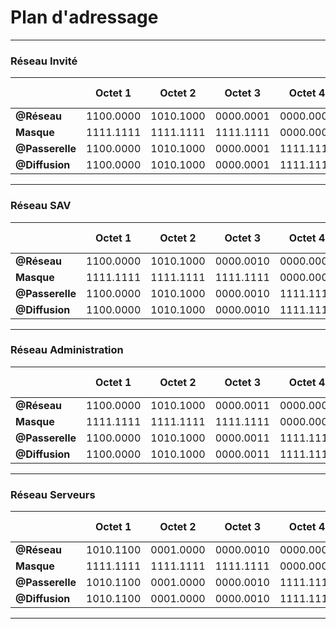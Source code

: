 # Plan d'adressage
---

### Réseau Invité

|                 |  Octet 1  |  Octet 2  |  Octet 3  |  Octet 4  | Adresse décimale |
| --------------- | :-------: | :-------: | :-------: | :-------: | ---------------- |
| **@Réseau**     | 1100.0000 | 1010.1000 | 0000.0001 | 0000.0000 | 192.168.1.0      |
| **Masque**      | 1111.1111 | 1111.1111 | 1111.1111 | 0000.0000 | 255.255.255.0    |
| **@Passerelle** | 1100.0000 | 1010.1000 | 0000.0001 | 1111.1110 | 192.168.1.254    |
| **@Diffusion**  | 1100.0000 | 1010.1000 | 0000.0001 | 1111.1111 | 192.168.1.255    |

---

### Réseau SAV

|                 |  Octet 1  |  Octet 2  |  Octet 3  |  Octet 4  | Adresse décimale |
| --------------- | :-------: | :-------: | :-------: | :-------: | ---------------- |
| **@Réseau**     | 1100.0000 | 1010.1000 | 0000.0010 | 0000.0000 | 192.168.2.0      |
| **Masque**      | 1111.1111 | 1111.1111 | 1111.1111 | 0000.0000 | 255.255.255.0    |
| **@Passerelle** | 1100.0000 | 1010.1000 | 0000.0010 | 1111.1110 | 192.168.2.254    |
| **@Diffusion**  | 1100.0000 | 1010.1000 | 0000.0010 | 1111.1111 | 192.168.2.255    |

---

### Réseau Administration

|                 |  Octet 1  |  Octet 2  |  Octet 3  |  Octet 4  | Adresse décimale |
| --------------- | :-------: | :-------: | :-------: | :-------: | ---------------- |
| **@Réseau**     | 1100.0000 | 1010.1000 | 0000.0011 | 0000.0000 | 192.168.3.0      |
| **Masque**      | 1111.1111 | 1111.1111 | 1111.1111 | 0000.0000 | 255.255.255.0    |
| **@Passerelle** | 1100.0000 | 1010.1000 | 0000.0011 | 1111.1110 | 192.168.3.254    |
| **@Diffusion**  | 1100.0000 | 1010.1000 | 0000.0011 | 1111.1111 | 192.168.3.255    |

---

### Réseau Serveurs

|                 |  Octet 1  |  Octet 2  |  Octet 3  |  Octet 4  | Adresse décimale |
| --------------- | :-------: | :-------: | :-------: | :-------: | ---------------- |
| **@Réseau**     | 1010.1100 | 0001.0000 | 0000.0010 | 0000.0000 | 172.16.2.0       |
| **Masque**      | 1111.1111 | 1111.1111 | 1111.1111 | 0000.0000 | 255.255.255.0    |
| **@Passerelle** | 1010.1100 | 0001.0000 | 0000.0010 | 1111.1110 | 172.16.2.254     |
| **@Diffusion**  | 1010.1100 | 0001.0000 | 0000.0010 | 1111.1111 | 172.16.2.255     |

---


